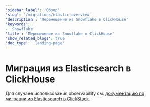```yaml
---
'sidebar_label': 'Обзор'
'slug': '/migrations/elastic-overview'
'description': 'Перемещение из Snowflake в ClickHouse'
'keywords':
- 'Snowflake'
'title': 'Перемещение из Snowflake в ClickHouse'
'show_related_blogs': true
'doc_type': 'landing-page'
---
```



# Миграция из Elasticsearch в ClickHouse

Для случаев использования observability см. [документацию по миграции из Elasticsearch в ClickStack](/use-cases/observability/clickstack/migration/elastic).
